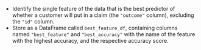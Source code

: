 - Identify the single feature of the data that is the best predictor of whether a customer will put in a claim (the `"outcome"` column), excluding the `"id"` column.
- Store as a DataFrame called `best_feature_df`, containing columns named `"best_feature"` and `"best_accuracy"` with the name of the feature with the highest accuracy, and the respective accuracy score.